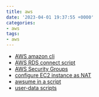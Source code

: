 ```yaml
---
title: aws
date: '2023-04-01 19:37:55 +0000'
categories:
- aws
tags:
- aws
---
```



  - [AWS amazon cli](AWS_amazon_cli "wikilink")
  - [AWS RDS connect script](AWS_RDS_connect_script "wikilink")
  - [AWS Security Groups](AWS_Security_Groups "wikilink")
  - [configure EC2 instance as
    NAT](configure_EC2_instance_as_NAT "wikilink")
  - [awsume in a script](awsume_in_a_script "wikilink")
  - [user-data scripts](user-data_scripts "wikilink")